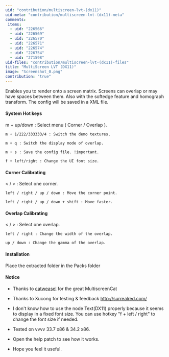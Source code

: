 ```yaml
---
uid: "contribution/multiscreen-lvt-(dx11)"
uid-meta: "contribution/multiscreen-lvt-(dx11)-meta"
comments: 
 items: 
  - uid: "226566"
  - uid: "226569"
  - uid: "226570"
  - uid: "226571"
  - uid: "226574"
  - uid: "226754"
  - uid: "271598"
uid-files: "contribution/multiscreen-lvt-(dx11)-files"
title: "MultiScreen LVT (DX11)"
image: "Screenshot_0.png"
contribution: "true"
---
```


Enables you to render onto a screen matrix. Screens can overlap or may have spaces between them. Also with the softedge feature and homograph transform. The config will be saved in a XML file.


####  System Hot keys
m + up/down : Select menu ( Corner / Overlap ).

    m + 1/222/333333/4 : Switch the demo textures.

    m + q : Switch the display mode of overlap.

    m + s : Save the config file. !important.

    f + left/right : Change the UI font size.


####  Corner Calibrating
< / > : Select one corner.

    left / right / up / down : Move the corner point.

    left / right / up / down + shift : Move faster.


####  Overlap Calibrating
< / > : Select one overlap.

    left / right : Change the width of the overlap.

    up / down : Change the gamma of the overlap.


####  Installation
Place the extracted folder in the Packs folder
    
####  Notice
* Thanks to [catweasel](http://vvvv.org/users/catweasel) for the great MultiscreenCat 

* Thanks to Xucong for testing & feedback http://surrealred.com/

* I don't know how to use the node Text(DX11) properly because it seems to display in a fixed font size. You can use hotkey "f + left / right" to change the font size if needed.  

* Tested on vvvv 33.7 x86 & 34.2 x86.

* Open the help patch to see how it works.

* Hope you feel it useful.